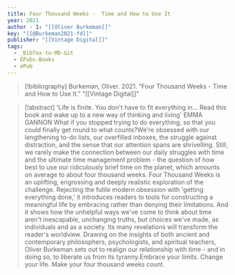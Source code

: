 ```yaml
---
title: Four Thousand Weeks -  Time and How to Use It
year: 2021
author - 1: "[[Oliver Burkeman]]"
key: "[[@Burkeman2021-fd]]"
publisher: "[[Vintage Digital]]"
tags:
  - _BibTex-to-MD-Git
  - EPubs-Books
  - ePub
---
```


> [!bibliography]
> Burkeman, Oliver. 2021. “Four Thousand Weeks -  Time and How to Use It.” "[[Vintage Digital]]"

> [!abstract]
> 'Life is finite. You don't have to fit everything in... Read this book and wake up to a new way of thinking and living' EMMA GANNON What if you stopped trying to do everything, so that you could finally get round to what counts?We're obsessed with our lengthening to-do lists, our overfilled inboxes, the struggle against distraction, and the sense that our attention spans are shrivelling. Still, we rarely make the connection between our daily struggles with time and the ultimate time management problem -  the question of how best to use our ridiculously brief time on the planet, which amounts on average to about four thousand weeks. Four Thousand Weeks is an uplifting, engrossing and deeply realistic exploration of the challenge. Rejecting the futile modern obsession with 'getting everything done,' it introduces readers to tools for constructing a meaningful life by embracing rather than denying their limitations. And it shows how the unhelpful ways we've come to think about time aren't inescapable, unchanging truths, but choices we've made, as individuals and as a society. Its many revelations will transform the reader's worldview. Drawing on the insights of both ancient and contemporary philosophers, psychologists, and spiritual teachers, Oliver Burkeman sets out to realign our relationship with time - and in doing so, to liberate us from its tyranny.Embrace your limits. Change your life. Make your four thousand weeks count.